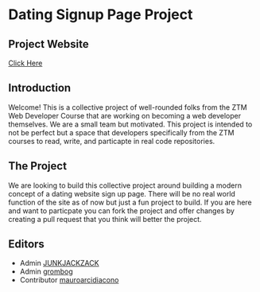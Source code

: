 # Dating Signup Page Project

## Project Website
[Click Here](https://future-web-developers.github.io/dating-signup-page/)

## Introduction
Welcome! This is a collective project of well-rounded folks from the ZTM Web Developer Course that are working on becoming a web developer themselves. We are a small team but motivated. This project is intended to not be perfect but a space that developers specifically from the ZTM courses to read, write, and particapte in real code repositories.

## The Project
We are looking to build this collective project around building a modern concept of a dating website sign up page. There will be no real world function of the site as of now but just a fun project to build. If you are here and want to particpate you can fork the project and offer changes by creating a pull request that you think will better the project.  

## Editors

- Admin [JUNKJACKZACK](https://github.com/JUNKJACKZACK)
- Admin [grombog](https://github.com/grombog)
- Contributor [mauroarcidiacono](https://github.com/mauroarcidiacono)

